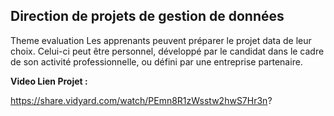 ## Direction de projets de gestion de données
Theme evaluation
Les apprenants peuvent préparer le projet data de leur choix. Celui-ci peut être personnel, développé par le candidat dans le cadre de son activité professionnelle, ou défini par une entreprise partenaire.

__Video Lien Projet :__

https://share.vidyard.com/watch/PEmn8R1zWsstw2hwS7Hr3n?

